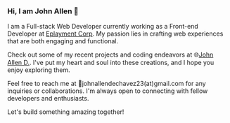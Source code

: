 ### Hi, I am John Allen 👋


I am a Full-stack Web Developer currently working as a Front-end Developer at [Eplayment Corp](https://www.eplayment.com). My passion lies in crafting web experiences that are both engaging and functional.

Check out some of my recent projects and coding endeavors at 🌐[John Allen D.](https://johnallendechavez.com). I've put my heart and soul into these creations, and I hope you enjoy exploring them.

Feel free to reach me at 📧johnallendechavez23(at)gmail.com for any inquiries or collaborations. I'm always open to connecting with fellow developers and enthusiasts.

Let's build something amazing together!
